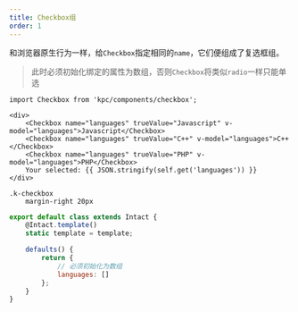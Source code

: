 ```yaml
---
title: Checkbox组
order: 1
---
```


和浏览器原生行为一样，给`Checkbox`指定相同的`name`，它们便组成了复选框组。

> 此时必须初始化绑定的属性为数组，否则`Checkbox`将类似`radio`一样只能单选

```vdt
import Checkbox from 'kpc/components/checkbox';

<div>
    <Checkbox name="languages" trueValue="Javascript" v-model="languages">Javascript</Checkbox>
    <Checkbox name="languages" trueValue="C++" v-model="languages">C++</Checkbox>
    <Checkbox name="languages" trueValue="PHP" v-model="languages">PHP</Checkbox>
    Your selected: {{ JSON.stringify(self.get('languages')) }}
</div>
```

```styl
.k-checkbox
    margin-right 20px
```

```js
export default class extends Intact {
    @Intact.template()
    static template = template;

    defaults() {
        return {
            // 必须初始化为数组
            languages: []
        };
    }
}
```
